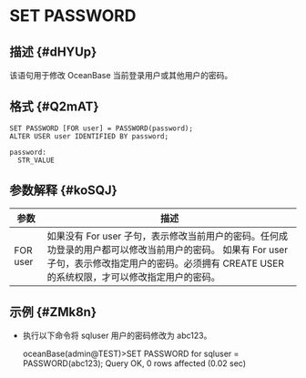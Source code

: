 SET PASSWORD 
=================================



描述 {#dHYUp}
-----------

该语句用于修改 OceanBase 当前登录用户或其他用户的密码。

格式 {#Q2mAT}
-----------

    SET PASSWORD [FOR user] = PASSWORD(password);
    ALTER USER user IDENTIFIED BY password;
    
    password:
      STR_VALUE



参数解释 {#koSQJ}
-------------



|    参数    |                                                                  描述                                                                  |
|----------|--------------------------------------------------------------------------------------------------------------------------------------|
| FOR user | 如果没有 For user 子句，表示修改当前用户的密码。任何成功登录的用户都可以修改当前用户的密码。 如果有 For user 子句，表示修改指定用户的密码。必须拥有 CREATE USER 的系统权限，才可以修改指定用户的密码。 |



示例 {#ZMk8n}
-----------

* 执行以下命令将 sqluser 用户的密码修改为 abc123。

  




    oceanBase(admin@TEST)>SET PASSWORD for sqluser = PASSWORD(abc123);
    Query OK, 0 rows affected (0.02 sec)






